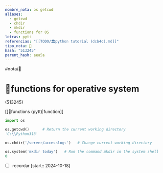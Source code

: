 ```yaml
---
nombre_nota: os getcwd
aliases:
  - getcwd
  - chdir
  - mkdir
  - functions for OS
letras: pytt
referencias: "[[TODO/🏛️python tutorial (dcb4c).md]]"
tipo_nota: 📑
hash: "513245"
parent_hash: aea5a
---
```


#nota/📑

# 📑functions for operative system


<div class="hash">(513245)</div>

[[📑functions (pytt)|function]]

```python
import os

os.getcwd()      # Return the current working directory
'C:\\Python313'

os.chdir('/server/accesslogs')   # Change current working directory

os.system('mkdir today')   # Run the command mkdir in the system shell
0
```


- [ ] recordar  [start:: 2024-10-18]
